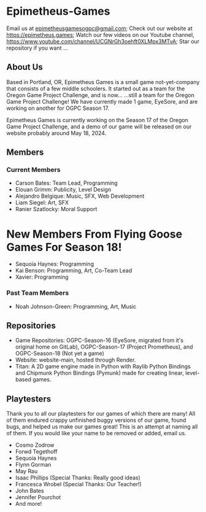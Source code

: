 # Epimetheus-Games

Email us at epimetheusgamesogpc@gmail.com;
Check out our website at https://epimetheus.games;
Watch our few videos on our Youtube channel, https://www.youtube.com/channel/UCGNrGh3oehft0XLMpx3MTvA;
Star our repository if you want ...

## About Us

Based in Portland, OR, Epimetheus Games is a small game not-yet-company that consists of a few middle schoolers. It started out as a team for the Oregon Game Project Challenge, and is now...
...still a team for the Oregon Game Project Challenge! We have currently made 1 game, EyeSore, and are working on another for OGPC Season 17.

Epimetheus Games is currently working on the Season 17 of the Oregon Game Project Challenge, and a demo of our game will be released on our website probably around May 18, 2024.

## Members

### Current Members

- Carson Bates: Team Lead, Programming
- Elouan Grimm: Publicity, Level Design
- Alejandro Belgique: Music, SFX, Web Development
- Liam Siegel: Art, SFX
- Ranier Szatlocky: Moral Support

# New Members From Flying Goose Games For Season 18!

- Sequoia Haynes: Programming
- Kai Benson: Programming, Art, Co-Team Lead
- Xavier: Programming

### Past Team Members

- Noah Johnson-Green: Programming, Art, Music

## Repositories

- Game Repositories: OGPC-Season-16 (EyeSore, migrated from it's original home on GitLab), OGPC-Season-17 (Project Prometheus), and OGPC-Season-18 (Not yet a game)
- Website: website-main, hosted through Render.
- Titan: A 2D game engine made in Python with Raylib Python Bindings and Chipmunk Python Bindings (Pymunk) made for creating linear, level-based games.

## Playtesters

Thank you to all our playtesters for our games of which there are many! All of them endured crappy unfinished buggy versions of our game, found bugs, and helped us make our games great! This is an attempt at naming all of them. If you would like your name to be removed or added, email us.

- Cosmo Zodrow
- Forwd Tegethoff
- Sequoia Haynes
- Flynn Gorman
- May Rau
- Isaac Phillips (Special Thanks: Really good ideas)
- Francesca Wrobel (Special Thanks: Our Teacher!)
- John Bates
- Jennifer Pourchot
- And more!
